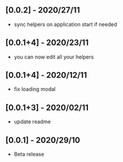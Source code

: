 ## [0.0.2] - 2020/27/11
- sync helpers on application start if needed

## [0.0.1+4] - 2020/23/11
- you can now edit all your helpers

## [0.0.1+4] - 2020/12/11
- fix loading modal

## [0.0.1+3] - 2020/02/11
- update readme

## [0.0.1] - 2020/29/10
- Beta release